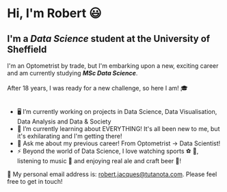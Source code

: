 # Hi, I'm Robert 😃
## I'm a *Data Science* student at the University of Sheffield

I'm an Optometrist by trade, but I'm embarking upon a new, exciting career and am currently studying ***MSc Data Science***.
<br>
<br>
After 18 years, I was ready for a new challenge, so here I am! 🎓
<br>
<br>
- 🖥️ I’m currently working on projects in Data Science, Data Visualisation, Data Analysis and Data & Society
- 🌼 I’m currently learning about EVERYTHING! It's all been new to me, but it's exhilarating and I'm getting there!
- 👀 Ask me about my previous career! From Optometrist → Data Scientist! 
- ⚡ Beyond the world of Data Science, I love watching sports ⚽ 🏉, listening to music 🎵 and enjoying real ale and craft beer 🍺! 

📧 My personal email address is: <robert.jacques@tutanota.com>. Please feel free to get in touch!
